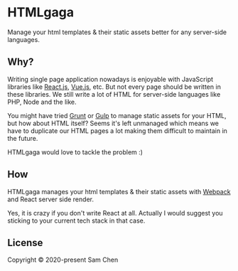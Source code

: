 # HTMLgaga

Manage your html templates & their static assets better for any server-side languages.

## Why?

Writing single page application nowadays is enjoyable with JavaScript libraries like [React.js](https://reactjs.org/), [Vue.js](https://vuejs.org/), etc. But not every page should be written in these libraries. We still write a lot of HTML for server-side languages like PHP, Node and the like.

You might have tried [Grunt](https://gruntjs.com/) or [Gulp](https://gulpjs.com/) to manage static assets for your HTML, but how about HTML itself? Seems it's left unmanaged which means we have to duplicate our HTML pages a lot making them difficult to maintain in the future.

HTMLgaga would love to tackle the problem :)

## How

HTMLgaga manages your html templates & their static assets with [Webpack](https://webpack.js.org/) and React server side render.

Yes, it is crazy if you don't write React at all. Actually I would suggest you sticking to your current tech stack in that case.

## License

Copyright © 2020-present Sam Chen